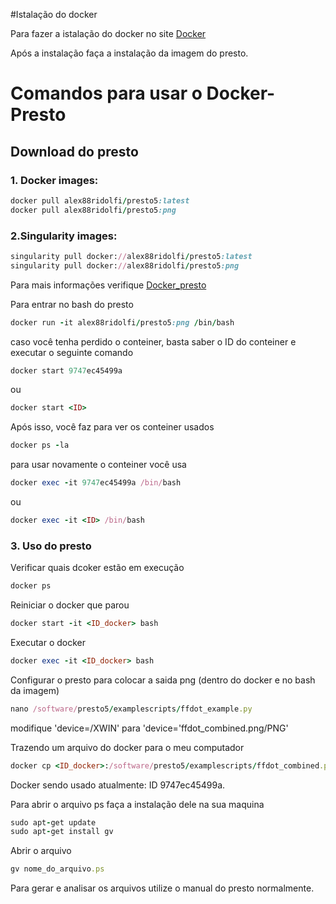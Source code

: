 #Istalação do docker

Para fazer a istalação do docker no site [Docker](https://www.nerdlivre.com.br/como-instalar-o-docker-no-ubuntu/)

Após a instalação faça a instalação da imagem do presto.

# Comandos para usar o Docker-Presto

## Download do presto 

### 1. Docker images:
```Ruby
docker pull alex88ridolfi/presto5:latest
docker pull alex88ridolfi/presto5:png
```
### 2.Singularity images:
```Ruby
singularity pull docker://alex88ridolfi/presto5:latest
singularity pull docker://alex88ridolfi/presto5:png
```
Para mais informações verifique [Docker_presto](https://github.com/scottransom/presto/blob/master/INSTALL.md)

Para entrar no bash do presto 

```Ruby
docker run -it alex88ridolfi/presto5:png /bin/bash
```
caso você tenha perdido o conteiner, basta saber o ID do conteiner e executar o seguinte comando
```Ruby
docker start 9747ec45499a 
```
ou 
```Ruby
docker start <ID>
```

Após isso, você faz para ver os conteiner usados
```Ruby
docker ps -la 
```
para usar novamente o conteiner você usa
```Ruby
docker exec -it 9747ec45499a /bin/bash
```
ou 
```Ruby
docker exec -it <ID> /bin/bash
```
### 3. Uso do presto

Verificar quais dcoker estão em execução 
```Ruby
docker ps
```
Reiniciar o docker que parou 
```Ruby
docker start -it <ID_docker> bash
```
Executar o docker 
```Ruby
docker exec -it <ID_docker> bash
```
Configurar o presto para colocar a saida png  (dentro do docker e no bash da imagem)
```Ruby
nano /software/presto5/examplescripts/ffdot_example.py
 ```
modifique 'device=/XWIN' para 'device='ffdot_combined.png/PNG'

Trazendo um arquivo do docker para o meu computador 
```Ruby
docker cp <ID_docker>:/software/presto5/examplescripts/ffdot_combined.png /home/rafaely 
```
Docker sendo usado atualmente: ID 9747ec45499a.


Para abrir o arquivo ps faça a instalação dele na sua maquina 
```Ruby
sudo apt-get update
sudo apt-get install gv
```
Abrir o arquivo
```Ruby
gv nome_do_arquivo.ps
```
Para gerar e analisar os arquivos utilize o manual do presto normalmente.
